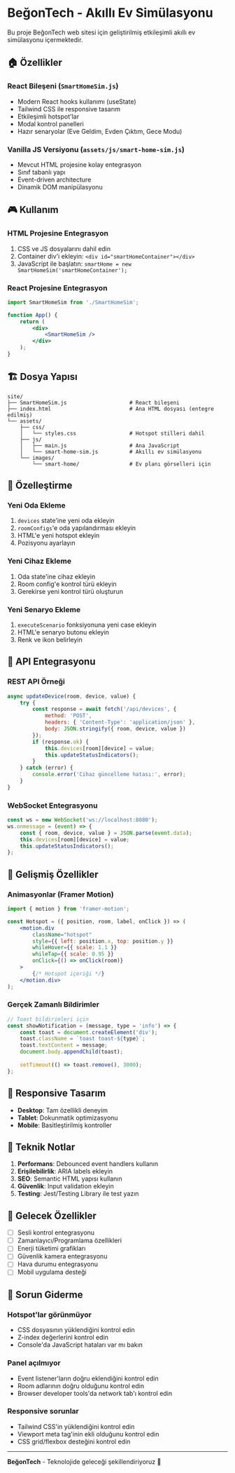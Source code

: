 # BeğonTech - Akıllı Ev Simülasyonu

Bu proje BeğonTech web sitesi için geliştirilmiş etkileşimli akıllı ev simülasyonu içermektedir.

## 🏠 Özellikler

### React Bileşeni (`SmartHomeSim.js`)
- Modern React hooks kullanımı (useState)
- Tailwind CSS ile responsive tasarım
- Etkileşimli hotspot'lar
- Modal kontrol panelleri
- Hazır senaryolar (Eve Geldim, Evden Çıktım, Gece Modu)

### Vanilla JS Versiyonu (`assets/js/smart-home-sim.js`)
- Mevcut HTML projesine kolay entegrasyon
- Sınıf tabanlı yapı
- Event-driven architecture
- Dinamik DOM manipülasyonu

## 🎮 Kullanım

### HTML Projesine Entegrasyon
1. CSS ve JS dosyalarını dahil edin
2. Container div'i ekleyin: `<div id="smartHomeContainer"></div>`
3. JavaScript ile başlatın: `smartHome = new SmartHomeSim('smartHomeContainer');`

### React Projesine Entegrasyon
```jsx
import SmartHomeSim from './SmartHomeSim';

function App() {
    return (
        <div>
            <SmartHomeSim />
        </div>
    );
}
```

## 🏗️ Dosya Yapısı

```
site/
├── SmartHomeSim.js                    # React bileşeni
├── index.html                         # Ana HTML dosyası (entegre edilmiş)
└── assets/
    ├── css/
    │   └── styles.css                 # Hotspot stilleri dahil
    ├── js/
    │   ├── main.js                    # Ana JavaScript
    │   └── smart-home-sim.js          # Akıllı ev simülasyonu
    └── images/
        └── smart-home/                # Ev planı görselleri için
```

## 🎨 Özelleştirme

### Yeni Oda Ekleme
1. `devices` state'ine yeni oda ekleyin
2. `roomConfigs`'e oda yapılandırması ekleyin
3. HTML'e yeni hotspot ekleyin
4. Pozisyonu ayarlayın

### Yeni Cihaz Ekleme
1. Oda state'ine cihaz ekleyin
2. Room config'e kontrol türü ekleyin
3. Gerekirse yeni kontrol türü oluşturun

### Yeni Senaryo Ekleme
1. `executeScenario` fonksiyonuna yeni case ekleyin
2. HTML'e senaryo butonu ekleyin
3. Renk ve ikon belirleyin

## 🔌 API Entegrasyonu

### REST API Örneği
```javascript
async updateDevice(room, device, value) {
    try {
        const response = await fetch('/api/devices', {
            method: 'POST',
            headers: { 'Content-Type': 'application/json' },
            body: JSON.stringify({ room, device, value })
        });
        if (response.ok) {
            this.devices[room][device] = value;
            this.updateStatusIndicators();
        }
    } catch (error) {
        console.error('Cihaz güncelleme hatası:', error);
    }
}
```

### WebSocket Entegrasyonu
```javascript
const ws = new WebSocket('ws://localhost:8080');
ws.onmessage = (event) => {
    const { room, device, value } = JSON.parse(event.data);
    this.devices[room][device] = value;
    this.updateStatusIndicators();
};
```

## 🎯 Gelişmiş Özellikler

### Animasyonlar (Framer Motion)
```jsx
import { motion } from 'framer-motion';

const Hotspot = ({ position, room, label, onClick }) => (
    <motion.div
        className="hotspot"
        style={{ left: position.x, top: position.y }}
        whileHover={{ scale: 1.1 }}
        whileTap={{ scale: 0.95 }}
        onClick={() => onClick(room)}
    >
        {/* Hotspot içeriği */}
    </motion.div>
);
```

### Gerçek Zamanlı Bildirimler
```javascript
// Toast bildirimleri için
const showNotification = (message, type = 'info') => {
    const toast = document.createElement('div');
    toast.className = `toast toast-${type}`;
    toast.textContent = message;
    document.body.appendChild(toast);
    
    setTimeout(() => toast.remove(), 3000);
};
```

## 📱 Responsive Tasarım

- **Desktop**: Tam özellikli deneyim
- **Tablet**: Dokunmatik optimizasyonu
- **Mobile**: Basitleştirilmiş kontroller

## 🔧 Teknik Notlar

1. **Performans**: Debounced event handlers kullanın
2. **Erişilebilirlik**: ARIA labels ekleyin
3. **SEO**: Semantic HTML yapısı kullanın
4. **Güvenlik**: Input validation ekleyin
5. **Testing**: Jest/Testing Library ile test yazın

## 🚀 Gelecek Özellikler

- [ ] Sesli kontrol entegrasyonu
- [ ] Zamanlayıcı/Programlama özellikleri
- [ ] Enerji tüketimi grafikları
- [ ] Güvenlik kamera entegrasyonu
- [ ] Hava durumu entegrasyonu
- [ ] Mobil uygulama desteği

## 🐛 Sorun Giderme

### Hotspot'lar görünmüyor
- CSS dosyasının yüklendiğini kontrol edin
- Z-index değerlerini kontrol edin
- Console'da JavaScript hataları var mı bakın

### Panel açılmıyor
- Event listener'ların doğru eklendiğini kontrol edin
- Room adlarının doğru olduğunu kontrol edin
- Browser developer tools'da network tab'ı kontrol edin

### Responsive sorunlar
- Tailwind CSS'in yüklendiğini kontrol edin
- Viewport meta tag'inin ekli olduğunu kontrol edin
- CSS grid/flexbox desteğini kontrol edin

---

**BeğonTech** - Teknolojide geleceği şekillendiriyoruz 🚀